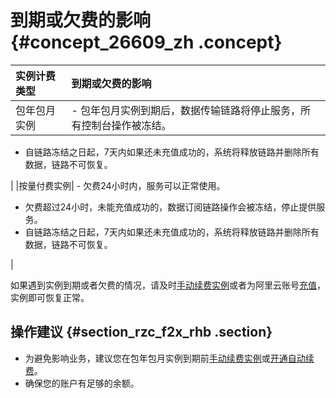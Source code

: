 # 到期或欠费的影响 {#concept_26609_zh .concept}

|实例计费类型|到期或欠费的影响|
|:-----|:-------|
|包年包月实例| -   包年包月实例到期后，数据传输链路将停止服务，所有控制台操作被冻结。
-   自链路冻结之日起，7天内如果还未充值成功的，系统将释放链路并删除所有数据，链路不可恢复。

 |
|按量付费实例| -   欠费24小时内，服务可以正常使用。
-   欠费超过24小时，未能充值成功的，数据订阅链路操作会被冻结，停止提供服务。
-   自链路冻结之日起，7天内如果还未充值成功的，系统将释放链路并删除所有数据，链路不可恢复。

 |

如果遇到实例到期或者欠费的情况，请及时[手动续费实例](../../../../cn.zh-CN/用户指南/计费管理/手动续费包年包月实例.md#)或者为阿里云账号[充值](https://expense.console.aliyun.com/#account/recharge/alipay)，实例即可恢复正常。

## 操作建议 {#section_rzc_f2x_rhb .section}

-   为避免影响业务，建议您在包年包月实例到期前[手动续费实例](../../../../cn.zh-CN/用户指南/计费管理/手动续费包年包月实例.md#)或[开通自动续费](../../../../cn.zh-CN/.md#)。
-   确保您的账户有足够的余额。

